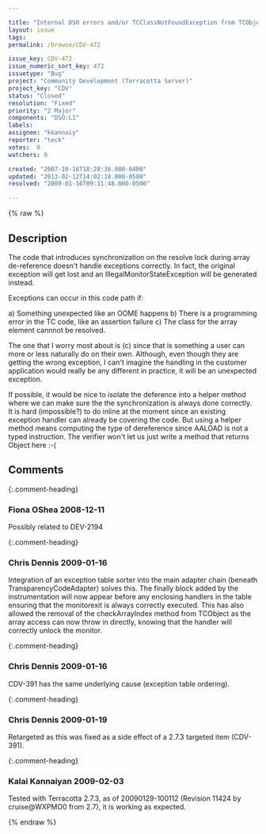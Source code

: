 ```yaml
---

title: "Internal DSO errors and/or TCClassNotFoundException from TCObject.resolveArrayReference() produce IllegalMonitorStateException"
layout: issue
tags: 
permalink: /browse/CDV-472

issue_key: CDV-472
issue_numeric_sort_key: 472
issuetype: "Bug"
project: "Community Development (Terracotta Server)"
project_key: "CDV"
status: "Closed"
resolution: "Fixed"
priority: "2 Major"
components: "DSO:L1"
labels: 
assignee: "kkannaiy"
reporter: "teck"
votes:  0
watchers: 0

created: "2007-10-16T18:28:36.000-0400"
updated: "2013-02-12T14:02:18.000-0500"
resolved: "2009-01-16T09:31:48.000-0500"

---
```




{% raw %}



## Description

<div markdown="1" class="description">

The code that introduces synchronization on the resolve lock during array de-reference doesn't handle exceptions correctly. In fact, the original exception will get lost and an IllegalMonitorStateException will be generated instead.

Exceptions can occur in this code path if:

a) Something unexpected like an OOME happens
b) There is a programming error in the TC code, like an assertion failure
c) The class for the array element cannnot be resolved. 

The one that I worry most about is (c) since that is something a user can more or less naturally do on their own. Although, even though they are getting the wrong exception, I can't imagine the handling in the customer application would really be any different in practice, it will be an unexpected exception. 

If possible, it would be nice to isolate the deference into a helper method where we can make sure the the synchronization is always done correctly. It is hard (impossible?) to do inline at the moment since an existing exception handler can already be covering the code. But using a helper method means computing the type of dereference since AALOAD is not a typed instruction. The verifier won't let us just write a method that returns Object here :-(

</div>

## Comments


{:.comment-heading}
### **Fiona OShea** <span class="date">2008-12-11</span>

<div markdown="1" class="comment">

Possibly related to DEV-2194

</div>


{:.comment-heading}
### **Chris Dennis** <span class="date">2009-01-16</span>

<div markdown="1" class="comment">

Integration of an exception table sorter into the main adapter chain (beneath TransparencyCodeAdapter) solves this.  The finally block added by the instrumentation will now appear before any enclosing handlers in the table ensuring that the monitorexit is always correctly executed.  This has also allowed the removal of the checkArrayIndex method from TCObject as the array access can now throw in directly, knowing that the handler will correctly unlock the monitor.

</div>


{:.comment-heading}
### **Chris Dennis** <span class="date">2009-01-16</span>

<div markdown="1" class="comment">

CDV-391 has the same underlying cause (exception table ordering).

</div>


{:.comment-heading}
### **Chris Dennis** <span class="date">2009-01-19</span>

<div markdown="1" class="comment">

Retargeted as this was fixed as a side effect of a 2.7.3 targeted item (CDV-391).


</div>


{:.comment-heading}
### **Kalai Kannaiyan** <span class="date">2009-02-03</span>

<div markdown="1" class="comment">

Tested with Terracotta 2.7.3, as of 20090129-100112 (Revision 11424 by cruise@WXPMO0 from 2.7), it is working as expected. 



</div>



{% endraw %}
